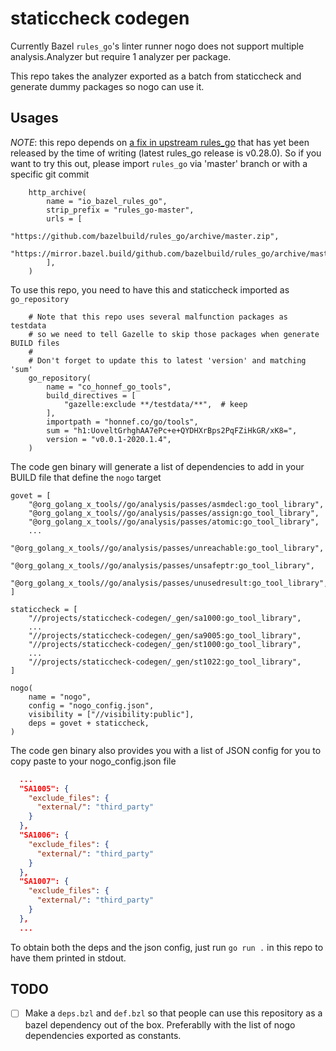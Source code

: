 # staticcheck codegen

Currently Bazel `rules_go`'s linter runner nogo does not support multiple analysis.Analyzer
but require 1 analyzer per package.

This repo takes the analyzer exported as a batch from staticcheck and generate dummy packages
so nogo can use it.

## Usages

*NOTE*: this repo depends on [a fix in upstream rules_go](https://github.com/bazelbuild/rules_go/commit/63dfd99403076331fef0775d52a8039d502d4115) that has yet been released by the time of writing (latest rules_go release is v0.28.0). So if you want to try this out, please import `rules_go` via 'master' branch or with a specific git commit

```starlark
    http_archive(
        name = "io_bazel_rules_go",
        strip_prefix = "rules_go-master",
        urls = [
            "https://github.com/bazelbuild/rules_go/archive/master.zip",
            "https://mirror.bazel.build/github.com/bazelbuild/rules_go/archive/master.zip",
        ],
    )
```

To use this repo, you need to have this and staticcheck imported as `go_repository`

```starlark
    # Note that this repo uses several malfunction packages as testdata
    # so we need to tell Gazelle to skip those packages when generate BUILD files
    #
    # Don't forget to update this to latest 'version' and matching 'sum'
    go_repository(
        name = "co_honnef_go_tools",
        build_directives = [
            "gazelle:exclude **/testdata/**",  # keep
        ],
        importpath = "honnef.co/go/tools",
        sum = "h1:UoveltGrhghAA7ePc+e+QYDHXrBps2PqFZiHkGR/xK8=",
        version = "v0.0.1-2020.1.4",
    )
```

The code gen binary will generate a list of dependencies to add in your BUILD file that define the `nogo` target

```starlark
govet = [
    "@org_golang_x_tools//go/analysis/passes/asmdecl:go_tool_library",
    "@org_golang_x_tools//go/analysis/passes/assign:go_tool_library",
    "@org_golang_x_tools//go/analysis/passes/atomic:go_tool_library",
    ...
    "@org_golang_x_tools//go/analysis/passes/unreachable:go_tool_library",
    "@org_golang_x_tools//go/analysis/passes/unsafeptr:go_tool_library",
    "@org_golang_x_tools//go/analysis/passes/unusedresult:go_tool_library",
]

staticcheck = [
    "//projects/staticcheck-codegen/_gen/sa1000:go_tool_library",
    ...
    "//projects/staticcheck-codegen/_gen/sa9005:go_tool_library",
    "//projects/staticcheck-codegen/_gen/st1000:go_tool_library",
    ...
    "//projects/staticcheck-codegen/_gen/st1022:go_tool_library",
]

nogo(
    name = "nogo",
    config = "nogo_config.json",
    visibility = ["//visibility:public"],
    deps = govet + staticcheck,
)
```

The code gen binary also provides you with a list of JSON config for you to copy paste to your nogo_config.json file

```json
  ...
  "SA1005": {
    "exclude_files": {
      "external/": "third_party"
    }
  },
  "SA1006": {
    "exclude_files": {
      "external/": "third_party"
    }
  },
  "SA1007": {
    "exclude_files": {
      "external/": "third_party"
    }
  },
  ...
```

To obtain both the deps and the json config, just run `go run .` in this repo to have them printed in stdout.

## TODO

- [ ] Make a `deps.bzl` and `def.bzl` so that people can use this repository as a bazel dependency out of the box. Preferablly with the list of nogo dependencies exported as constants.

